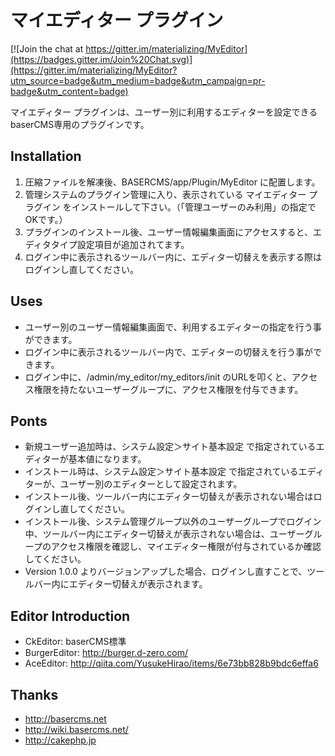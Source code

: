 # マイエディター プラグイン

[![Join the chat at https://gitter.im/materializing/MyEditor](https://badges.gitter.im/Join%20Chat.svg)](https://gitter.im/materializing/MyEditor?utm_source=badge&utm_medium=badge&utm_campaign=pr-badge&utm_content=badge)

マイエディター プラグインは、ユーザー別に利用するエディターを設定できるbaserCMS専用のプラグインです。


## Installation

1. 圧縮ファイルを解凍後、BASERCMS/app/Plugin/MyEditor に配置します。
2. 管理システムのプラグイン管理に入り、表示されている マイエディター プラグイン をインストールして下さい。（「管理ユーザーのみ利用」の指定でOKです。）
3. プラグインのインストール後、ユーザー情報編集画面にアクセスすると、エディタタイプ設定項目が追加されてます。
4. ログイン中に表示されるツールバー内に、エディター切替えを表示する際はログインし直してください。

## Uses

* ユーザー別のユーザー情報編集画面で、利用するエディターの指定を行う事ができます。
* ログイン中に表示されるツールバー内で、エディターの切替えを行う事ができます。
* ログイン中に、/admin/my_editor/my_editors/init のURLを叩くと、アクセス権限を持たないユーザーグループに、アクセス権限を付与できます。


## Ponts

* 新規ユーザー追加時は、システム設定＞サイト基本設定 で指定されているエディターが基本値になります。
* インストール時は、システム設定＞サイト基本設定 で指定されているエディターが、ユーザー別のエディターとして設定されます。
* インストール後、ツールバー内にエディター切替えが表示されない場合はログインし直してください。
* インストール後、システム管理グループ以外のユーザーグループでログイン中、ツールバー内にエディター切替えが表示されない場合は、ユーザーグループのアクセス権限を確認し、マイエディター権限が付与されているか確認してください。
* Version 1.0.0 よりバージョンアップした場合、ログインし直すことで、ツールバー内にエディター切替えが表示されます。


## Editor Introduction

* CkEditor: baserCMS標準
* BurgerEditor: http://burger.d-zero.com/
* AceEditor: http://qiita.com/YusukeHirao/items/6e73bb828b9bdc6effa6

 
## Thanks

- http://basercms.net
- http://wiki.basercms.net/
- http://cakephp.jp
